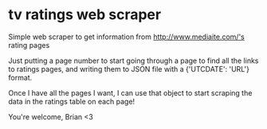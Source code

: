 tv ratings web scraper
================

Simple web scraper to get information from http://www.mediaite.com/'s rating pages

Just putting a page number to start going through a page to find all the links to ratings pages, and writing them to JSON file with a {'UTCDATE': 'URL'} format.

Once I have all the pages I want, I can use that object to start scraping the data in the ratings table on each page! 

You're welcome, Brian <3
